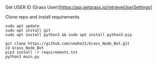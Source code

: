 Get USER ID (Grass User)[https://api.getgrass.io/retrieveUserSettings]

Clone repo and install requirements

```
sudo apt update
sudo apt install git
sudo apt install python3 && sudo apt install python3-pip

git clone https://github.com/smahe21/Grass_Node_Bot.git
cd Grass_Node_Bot
pip3 install -r requirements.txt
python3 main.py

```
